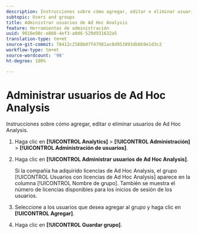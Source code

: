 ```yaml
---
description: Instrucciones sobre cómo agregar, editar o eliminar usuarios de Ad Hoc Analysis.
subtopic: Users and groups
title: Administrar usuarios de Ad Hoc Analysis
feature: Herramientas de administración
uuid: 9018e90c-e808-4ef3-a0d6-529d931632a5
translation-type: tm+mt
source-git-commit: 78412c2588b07f47981ac0d953893db6b9e1d3c2
workflow-type: tm+mt
source-wordcount: '98'
ht-degree: 100%

---
```



# Administrar usuarios de Ad Hoc Analysis

Instrucciones sobre cómo agregar, editar o eliminar usuarios de Ad Hoc Analysis.

1. Haga clic en **[!UICONTROL Analytics]** > **[!UICONTROL Administración]** > **[!UICONTROL Administración de usuarios]**.
1. Haga clic en **[!UICONTROL Administrar usuarios de Ad Hoc Analysis]**.

   Si la compañía ha adquirido licencias de Ad Hoc Analysis, el grupo [!UICONTROL Usuarios con licencias de Ad Hoc Analysis] aparece en la columna [!UICONTROL Nombre de grupo]. También se muestra el número de licencias disponibles para los inicios de sesión de los usuarios.

1. Seleccione a los usuarios que desea agregar al grupo y haga clic en **[!UICONTROL Agregar]**.
1. Haga clic en **[!UICONTROL Guardar grupo]**.
